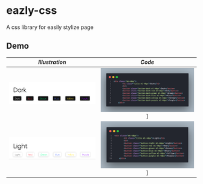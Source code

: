 # eazly-css
A css library for easily stylize page

## Demo
| *Illustration* | *Code* |
| :---: | :---: |
| ![](/asset/img/dark-button.png) | ![](/asset/img/dark-button-code.png) ]
| ![](/asset/img/light-button.png) | ![](/asset/img/light-button-code.png) ]
